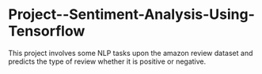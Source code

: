 # Project--Sentiment-Analysis-Using-Tensorflow
This project involves some NLP tasks upon the amazon review dataset and predicts the type of review whether it is positive or negative.

